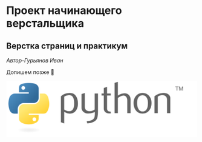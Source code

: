 # Проект начинающего верстальщика
## Верстка страниц и практикум


_Автор-Гурьянов Иван_


Допишем позже :imp:

![Питон. туды его в качель](https://github.com/vanya-2001/IPAP-Vanya-2001/blob/master/images/Python_logo_and_wordmark.svg)
